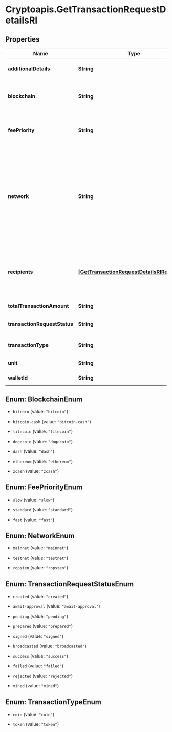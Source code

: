 # Cryptoapis.GetTransactionRequestDetailsRI

## Properties

Name | Type | Description | Notes
------------ | ------------- | ------------- | -------------
**additionalDetails** | **String** | Defines an optional note for additional details. | 
**blockchain** | **String** | Represents the specific blockchain protocol name, e.g. Ethereum, Bitcoin, etc. | 
**feePriority** | **String** | Defines the priority for the fee, if it is \&quot;slow\&quot;, \&quot;standard\&quot; or \&quot;fast\&quot;. | 
**network** | **String** | Represents the name of the blockchain network used; blockchain networks are usually identical as technology and software, but they differ in data, e.g. - \&quot;mainnet\&quot; is the live network with actual data while networks like \&quot;testnet\&quot;, \&quot;ropsten\&quot; are test networks. | 
**recipients** | [**[GetTransactionRequestDetailsRIRecipients]**](GetTransactionRequestDetailsRIRecipients.md) | Represents a list of recipient addresses with the respective amounts. In account-based protocols like Ethereum there is only one address in this list. | 
**totalTransactionAmount** | **String** | Defines the total transaction amount. | 
**transactionRequestStatus** | **String** | Defines the status of the transaction request, e.g. pending. | 
**transactionType** | **String** | Defines the transaction type, if it is for coins or tokens. | 
**unit** | **String** | Defines the unit of the amount. | 
**walletId** | **String** | Defines the unique ID of the Wallet. | 



## Enum: BlockchainEnum


* `bitcoin` (value: `"bitcoin"`)

* `bitcoin-cash` (value: `"bitcoin-cash"`)

* `litecoin` (value: `"litecoin"`)

* `dogecoin` (value: `"dogecoin"`)

* `dash` (value: `"dash"`)

* `ethereum` (value: `"ethereum"`)

* `zcash` (value: `"zcash"`)





## Enum: FeePriorityEnum


* `slow` (value: `"slow"`)

* `standard` (value: `"standard"`)

* `fast` (value: `"fast"`)





## Enum: NetworkEnum


* `mainnet` (value: `"mainnet"`)

* `testnet` (value: `"testnet"`)

* `ropsten` (value: `"ropsten"`)





## Enum: TransactionRequestStatusEnum


* `created` (value: `"created"`)

* `await-approval` (value: `"await-approval"`)

* `pending` (value: `"pending"`)

* `prepared` (value: `"prepared"`)

* `signed` (value: `"signed"`)

* `broadcasted` (value: `"broadcasted"`)

* `success` (value: `"success"`)

* `failed` (value: `"failed"`)

* `rejected` (value: `"rejected"`)

* `mined` (value: `"mined"`)





## Enum: TransactionTypeEnum


* `coin` (value: `"coin"`)

* `token` (value: `"token"`)




